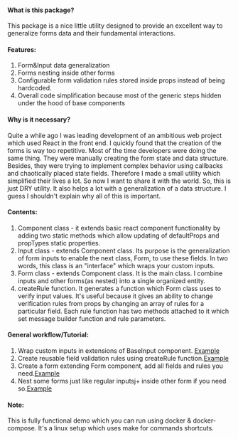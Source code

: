 #### What is this package?

This package is a nice little utility designed to provide an excellent way to generalize forms data and their fundamental interactions.

#### Features:
1. Form&Input data generalization
2. Forms nesting inside other forms
3. Configurable form validation rules stored inside props instead of being hardcoded.
4. Overall code simplification because most of the generic steps hidden under the hood of base components

#### Why is it necessary?

Quite a while ago I was leading development of an ambitious web project which used React in the front end. I quickly found that the creation of the forms is way too repetitive. Most of the time developers were doing the same thing. They were manually creating the form state and data structure. Besides, they were trying to implement complex behavior using callbacks and chaotically placed state fields.  Therefore I made a small utility which simplified their lives a lot.  So now I want to share it with the world.  So, this is just DRY utility. It also helps a lot with a generalization of a data structure. I guess I shouldn't explain why all of this is important.

#### Contents:
1. Component class - it extends basic react component functionality by adding two static methods which allow updating of defaultProps and propTypes static properties.
2. Input class - extends Component class.  Its purpose is the generalization of form inputs to enable the next class, Form, to use these fields. In two words, this class is an "interface" which wraps your custom inputs.  
3. Form class - extends Component class. It is the main class. I combine inputs and other forms(as nested) into a single organized entity.
4. createRule function. It generates a function which Form class uses to verify input values.  It's useful because it gives an ability to change verification rules from props by changing an array of rules for a particular field.  Each rule function has two methods attached to it which set message builder function and rule parameters.

#### General workflow/Tutorial:
1. Wrap custom inputs in extensions of BaseInput component. [Example](https://github.com/Neketek/react-generic-form/blob/master/app/src/component/input/text.jsx)
2. Create reusable field validation rules using createRule function.[Example](https://github.com/Neketek/react-generic-form/blob/master/app/src/component/form/rule.jsx)
3. Create a form extending Form component, add all fields and rules you need.[Example](https://github.com/Neketek/react-generic-form/blob/master/app/src/component/form/name.jsx)
4. Nest some forms just like regular inputsj+ inside other form if you need so.[Example](https://github.com/Neketek/react-generic-form/blob/master/app/src/component/form/profile.jsx)

#### Note:
This is fully functional demo which you can run using docker & docker-compose. It's a linux setup which uses make for commands shortcuts.
